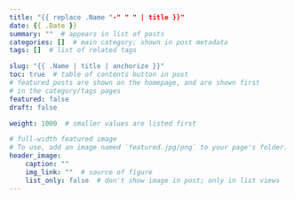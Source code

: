 ```yaml
---
title: "{{ replace .Name "-" " " | title }}"
date: {{ .Date }}
summary: ""  # appears in list of posts
categories: []  # main category; shown in post metadata
tags: []  # list of related tags

slug: "{{ .Name | title | anchorize }}"
toc: true  # table of contents button in post
# featured posts are shown on the homepage, and are shown first
# in the category/tags pages
featured: false
draft: false

weight: 1000  # smaller values are listed first

# full-width featured image
# To use, add an image named `featured.jpg/png` to your page's folder.
header_image:
    caption: ""
    img_link: ""  # source of figure
    list_only: false  # don't show image in post; only in list views
---
```

